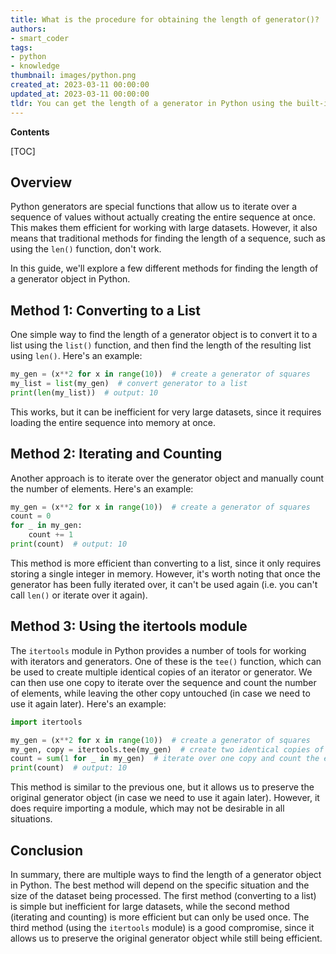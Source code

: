 ```yaml
---
title: What is the procedure for obtaining the length of generator()?
authors:
- smart_coder
tags:
- python
- knowledge
thumbnail: images/python.png
created_at: 2023-03-11 00:00:00
updated_at: 2023-03-11 00:00:00
tldr: You can get the length of a generator in Python using the built-in function `sum(1 for \_ in generator())` which returns the number of items in the generator.
---
```


**Contents**

[TOC]

## Overview
Python generators are special functions that allow us to iterate over a sequence of values without actually creating the entire sequence at once. This makes them efficient for working with large datasets. However, it also means that traditional methods for finding the length of a sequence, such as using the `len()` function, don't work. 

In this guide, we'll explore a few different methods for finding the length of a generator object in Python. 

## Method 1: Converting to a List
One simple way to find the length of a generator object is to convert it to a list using the `list()` function, and then find the length of the resulting list using `len()`. Here's an example:

```python
my_gen = (x**2 for x in range(10))  # create a generator of squares
my_list = list(my_gen)  # convert generator to a list
print(len(my_list))  # output: 10
```

This works, but it can be inefficient for very large datasets, since it requires loading the entire sequence into memory at once. 

## Method 2: Iterating and Counting
Another approach is to iterate over the generator object and manually count the number of elements. Here's an example:

```python
my_gen = (x**2 for x in range(10))  # create a generator of squares
count = 0
for _ in my_gen:
    count += 1
print(count)  # output: 10
```

This method is more efficient than converting to a list, since it only requires storing a single integer in memory. However, it's worth noting that once the generator has been fully iterated over, it can't be used again (i.e. you can't call `len()` or iterate over it again). 

## Method 3: Using the itertools module
The `itertools` module in Python provides a number of tools for working with iterators and generators. One of these is the `tee()` function, which can be used to create multiple identical copies of an iterator or generator. We can then use one copy to iterate over the sequence and count the number of elements, while leaving the other copy untouched (in case we need to use it again later). Here's an example:

```python
import itertools

my_gen = (x**2 for x in range(10))  # create a generator of squares
my_gen, copy = itertools.tee(my_gen)  # create two identical copies of the generator
count = sum(1 for _ in my_gen)  # iterate over one copy and count the elements
print(count)  # output: 10
```

This method is similar to the previous one, but it allows us to preserve the original generator object (in case we need to use it again later). However, it does require importing a module, which may not be desirable in all situations. 

## Conclusion
In summary, there are multiple ways to find the length of a generator object in Python. The best method will depend on the specific situation and the size of the dataset being processed. The first method (converting to a list) is simple but inefficient for large datasets, while the second method (iterating and counting) is more efficient but can only be used once. The third method (using the `itertools` module) is a good compromise, since it allows us to preserve the original generator object while still being efficient.
